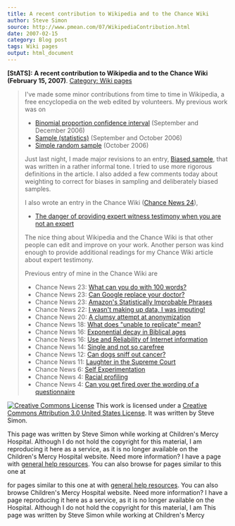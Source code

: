 ```yaml
---
title: A recent contribution to Wikipedia and to the Chance Wiki
author: Steve Simon
source: http://www.pmean.com/07/WikipediaContribution.html
date: 2007-02-15
category: Blog post
tags: Wiki pages
output: html_document
---
```

**[StATS]:** **A recent contribution to Wikipedia
and to the Chance Wiki (February 15, 2007)**. [Category: Wiki
pages](../category/WikiPages.html)

> I\'ve made some minor contributions from time to time in Wikipedia, a
> free encyclopedia on the web edited by volunteers. My previous work
> was on
>
> -   [Binomial proportion confidence
>     interval](http://en.wikipedia.org/wiki/Binomial_proportion_confidence_interval)
>     (September and December 2006)
> -   [Sample
>     (statistics)](http://en.wikipedia.org/wiki/Sample_(statistics))
>     (September and October 2006)
> -   [Simple random
>     sample](http://en.wikipedia.org/wiki/Simple_random_sample)
>     (October 2006)
>
> Just last night, I made major revisions to an entry, [Biased
> sample](http://en.wikipedia.org/wiki/Biased_sample), that was written
> in a rather informal tone. I tried to use more rigorous definitions in
> the article. I also added a few comments today about weighting to
> correct for biases in sampling and deliberately biased samples.
>
> I also wrote an entry in the Chance Wiki ([Chance News
> 24](http://chance.dartmouth.edu/chancewiki/index.php/Chance_News_24)),
>
> -   [The danger of providing expert witness testimony when you are not
>     an
>     expert](http://chance.dartmouth.edu/chancewiki/index.php/Chance_News_24#The_danger_of_providing_expert_witness_testimony_when_you_are_not_an_expert)
>
> The nice thing about Wikipedia and the Chance Wiki is that other
> people can edit and improve on your work. Another person was kind
> enough to provide additional readings for my Chance Wiki article about
> expert testimony.
>
> Previous entry of mine in the Chance Wiki are
>
> -   Chance News 23: [What can you do with 100
>     words?](http://chance.dartmouth.edu/chancewiki/index.php/Chance_News_23#What_can_you_do_with_100_words.3F)
> -   Chance News 23: [Can Google replace your
>     doctor?](http://chance.dartmouth.edu/chancewiki/index.php/Chance_News_23#Can_Google_replace_your_doctor.3F)
> -   Chance News 23: [Amazon\'s Statistically Improbable
>     Phrases](http://chance.dartmouth.edu/chancewiki/index.php/Chance_News_23#Amazon.27s_Statistically_Improbable_Phrases)
> -   Chance News 22: [I wasn\'t making up data, I was
>     imputing!](http://chance.dartmouth.edu/chancewiki/index.php/Chance_News_22#I_wasn.27t_making_up_data.2C_I_was_imputing.21)
> -   Chance News 20: [A clumsy attempt at
>     anonymization](http://chance.dartmouth.edu/chancewiki/index.php/Chance_News_20#A_clumsy_attempt_at_anonymization)
> -   Chance News 18: [What does \"unable to replicate\"
>     mean?](http://chance.dartmouth.edu/chancewiki/index.php/Chance_News_18#What_does_.22unable_to_replicate.22_mean.3F)
> -   Chance News 16: [Exponential decay in Biblical
>     ages](http://chance.dartmouth.edu/chancewiki/index.php/Chance_News_16#Exponential_decay_in_Biblical_ages)
> -   Chance News 16: [Use and Reliability of Internet
>     information](http://chance.dartmouth.edu/chancewiki/index.php/Chance_News_16#Use_and_Reliability_of_Internet_information)
> -   Chance News 14: [Single and not so
>     carefree](http://chance.dartmouth.edu/chancewiki/index.php/Chance_News_14#Single_and_not_so_carefree)
> -   Chance News 12: [Can dogs sniff out
>     cancer?](http://chance.dartmouth.edu/chancewiki/index.php/Chance_News_12#Can_dogs_sniff_out_cancer.3F)
> -   Chance News 11: [Laughter in the Supreme
>     Court](http://chance.dartmouth.edu/chancewiki/index.php/Chance_News_11#Laughter_in_the_Supreme_Court)
> -   Chance News 6: [Self
>     Experimentation](http://chance.dartmouth.edu/chancewiki/index.php/Chance_News_6#Self_Experimentation)
> -   Chance News 4: [Racial
>     profiling](http://chance.dartmouth.edu/chancewiki/index.php/Chance_News_4#Racial_Profiling)
> -   Chance News 4: [Can you get fired over the wording of a
>     questionnaire](http://chance.dartmouth.edu/chancewiki/index.php/Chance_News_4#Can_you_get_fired_over_the_wording_of_a_questionnaire.3F)

[![Creative Commons
License](http://i.creativecommons.org/l/by/3.0/us/80x15.png)](http://creativecommons.org/licenses/by/3.0/us/)
This work is licensed under a [Creative Commons Attribution 3.0 United
States License](http://creativecommons.org/licenses/by/3.0/us/). It was
written by Steve Simon.

This page was written by Steve Simon while working at Children\'s Mercy
Hospital. Although I do not hold the copyright for this material, I am
reproducing it here as a service, as it is no longer available on the
Children\'s Mercy Hospital website. Need more information? I have a page
with [general help resources](../GeneralHelp.html). You can also browse
for pages similar to this one at
<!---More--->
for pages similar to this one at
with [general help resources](../GeneralHelp.html). You can also browse
Children\'s Mercy Hospital website. Need more information? I have a page
reproducing it here as a service, as it is no longer available on the
Hospital. Although I do not hold the copyright for this material, I am
This page was written by Steve Simon while working at Children\'s Mercy

<!---Do not use
**[StATS]:** **A recent contribution to Wikipedia
This page was written by Steve Simon while working at Children\'s Mercy
Hospital. Although I do not hold the copyright for this material, I am
reproducing it here as a service, as it is no longer available on the
Children\'s Mercy Hospital website. Need more information? I have a page
with [general help resources](../GeneralHelp.html). You can also browse
for pages similar to this one at
--->

